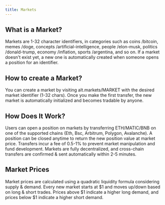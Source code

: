 ```yaml
---
title: Markets
---
```


## What is a Market?
Markets are 1-32 character identifiers, in categories such as coins /bitcoin, memes /doge, concepts /artificial-intelligence, people /elon-musk, politics /donald-trump, economy /inflation, sports /argentina, and so on. If a market doesn't exist yet, a new one is automatically created when someone opens a position for an identifier.

## How to create a Market?
You can create a market by visiting alt.markets/MARKET with the desired market identifier (1-32 chars). Once you make the first transfer, the new market is automatically initialized and becomes tradable by anyone.

## How Does It Work?
Users can open a position on markets by transferring ETH/MATIC/BNB on one of the supported chains (Eth, Bsc, Arbitrum, Polygon, Avalanche). A position can be closed anytime to return the new position value at market price. Transfers incur a fee of 0.5-1% to prevent market manipulation and fund development. Markets are fully decentralized, and cross-chain transfers are confirmed & sent automatically within 2-5 minutes.

## Market Prices
Market prices are calculated using a quadratic liquidity formula considering supply & demand. Every new market starts at $1 and moves up/down based on long & short trades. Prices above $1 indicate a higher long demand, and prices below $1 indicate a higher short demand.